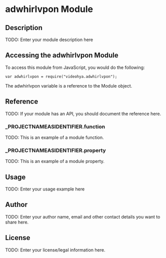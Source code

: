 # adwhirlvpon Module

## Description

TODO: Enter your module description here

## Accessing the adwhirlvpon Module

To access this module from JavaScript, you would do the following:

	var adwhirlvpon = require("videohya.adwhirlvpon");

The adwhirlvpon variable is a reference to the Module object.	

## Reference

TODO: If your module has an API, you should document
the reference here.

### ___PROJECTNAMEASIDENTIFIER__.function

TODO: This is an example of a module function.

### ___PROJECTNAMEASIDENTIFIER__.property

TODO: This is an example of a module property.

## Usage

TODO: Enter your usage example here

## Author

TODO: Enter your author name, email and other contact
details you want to share here. 

## License

TODO: Enter your license/legal information here.
